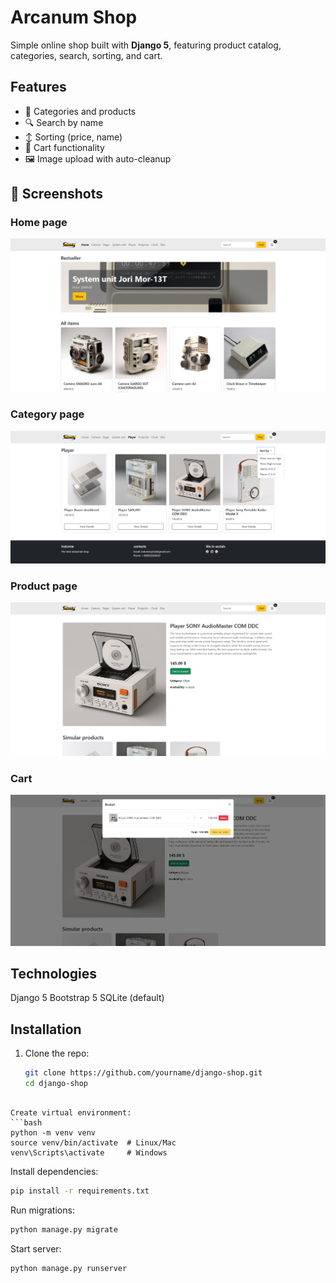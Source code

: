 # Arcanum Shop

Simple online shop built with **Django 5**, featuring product catalog, categories, search, sorting, and cart.

## Features
- 📂 Categories and products
- 🔍 Search by name
- ↕️ Sorting (price, name)
- 🛒 Cart functionality
- 🖼️ Image upload with auto-cleanup

## 📸 Screenshots
### Home page
![Home](screenshots/home.png)
### Category page
![Категорія](screenshots/category.png)
### Product page
![Product_page](screenshots/product.png)
### Cart
![Basket](screenshots/basket.png)

## Technologies
Django 5
Bootstrap 5
SQLite (default)

## Installation
1. Clone the repo:
   ```bash
   git clone https://github.com/yourname/django-shop.git
   cd django-shop
```

Create virtual environment:
```bash
python -m venv venv
source venv/bin/activate  # Linux/Mac
venv\Scripts\activate     # Windows
```

Install dependencies:
```bash
pip install -r requirements.txt
```

Run migrations:
```bash
python manage.py migrate
```

Start server:
```bash
python manage.py runserver
```
